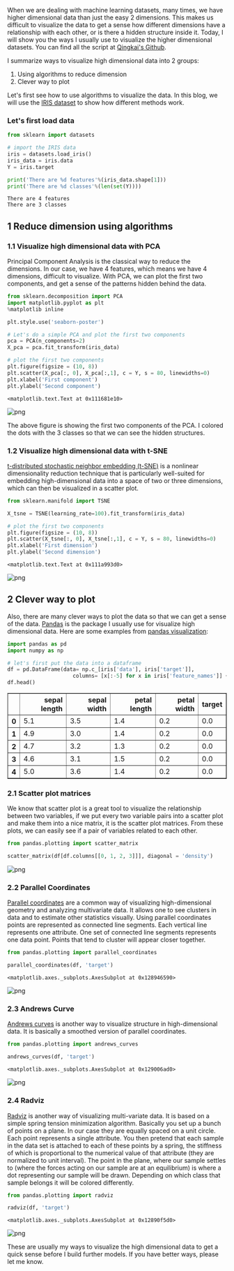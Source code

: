 
When we are dealing with machine learning datasets, many times, we have higher dimensional data than just the easy 2 dimensions. This makes us difficult to visualize the data to get a sense how different dimensions have a relationship with each other, or is there a hidden structure inside it. Today, I will show you the ways I usually use to visualize the higher dimensional datasets. You can find all the script at [Qingkai's Github](https://github.com/qingkaikong/blog/tree/master/2017_13_visualize_high_dimensional_dataset).  

I summarize ways to visualize high dimensional data into 2 groups:

1. Using algorithms to reduce dimension
2. Clever way to plot

Let's first see how to use algorithms to visualize the data. In this blog, we will use the [IRIS dataset](https://en.wikipedia.org/wiki/Iris_flower_data_set) to show how different methods work. 

### Let's first load data


```python
from sklearn import datasets
```


```python
# import the IRIS data
iris = datasets.load_iris()
iris_data = iris.data
Y = iris.target

print('There are %d features'%(iris_data.shape[1]))
print('There are %d classes'%(len(set(Y))))
```

    There are 4 features
    There are 3 classes


## 1 Reduce dimension using algorithms
### 1.1 Visualize high dimensional data with PCA

Principal Component Analysis is the classical way to reduce the dimensions. In our case, we have 4 features, which means we have 4 dimensions, difficult to visualize. With PCA, we can plot the first two components, and get a sense of the patterns hidden behind the data. 


```python
from sklearn.decomposition import PCA
import matplotlib.pyplot as plt
%matplotlib inline

plt.style.use('seaborn-poster')
```


```python
# Let's do a simple PCA and plot the first two components
pca = PCA(n_components=2)
X_pca = pca.fit_transform(iris_data)

# plot the first two components
plt.figure(figsize = (10, 8))
plt.scatter(X_pca[:, 0], X_pca[:,1], c = Y, s = 80, linewidths=0)
plt.xlabel('First component')
plt.ylabel('Second component')
```




    <matplotlib.text.Text at 0x111681e10>




![png](Visualize_high_dimensional_dataset_files/Visualize_high_dimensional_dataset_5_1.png)


The above figure is showing the first two components of the PCA. I colored the dots with the 3 classes so that we can see the hidden structures. 

### 1.2 Visualize high dimensional data with t-SNE

[t-distributed stochastic neighbor embedding (t-SNE)](https://en.wikipedia.org/wiki/T-distributed_stochastic_neighbor_embedding) is a nonlinear dimensionality reduction technique that is particularly well-suited for embedding high-dimensional data into a space of two or three dimensions, which can then be visualized in a scatter plot.


```python
from sklearn.manifold import TSNE
```


```python
X_tsne = TSNE(learning_rate=100).fit_transform(iris_data)
```


```python
# plot the first two components
plt.figure(figsize = (10, 8))
plt.scatter(X_tsne[:, 0], X_tsne[:,1], c = Y, s = 80, linewidths=0)
plt.xlabel('First dimension')
plt.ylabel('Second dimension')
```




    <matplotlib.text.Text at 0x111a993d0>




![png](Visualize_high_dimensional_dataset_files/Visualize_high_dimensional_dataset_10_1.png)


## 2 Clever way to plot

Also, there are many clever ways to plot the data so that we can get a sense of the data. [Pandas](http://pandas.pydata.org/) is the package I usually use for visualize high dimensional data. Here are some examples from [pandas visualization](http://pandas.pydata.org/pandas-docs/stable/visualization.html):


```python
import pandas as pd
import numpy as np
```


```python
# let's first put the data into a dataframe
df = pd.DataFrame(data= np.c_[iris['data'], iris['target']],
                     columns= [x[:-5] for x in iris['feature_names']] + ['target'])
df.head()
```




<div>
<style>
    .dataframe thead tr:only-child th {
        text-align: right;
    }

    .dataframe thead th {
        text-align: left;
    }

    .dataframe tbody tr th {
        vertical-align: top;
    }
</style>
<table border="1" class="dataframe">
  <thead>
    <tr style="text-align: right;">
      <th></th>
      <th>sepal length</th>
      <th>sepal width</th>
      <th>petal length</th>
      <th>petal width</th>
      <th>target</th>
    </tr>
  </thead>
  <tbody>
    <tr>
      <th>0</th>
      <td>5.1</td>
      <td>3.5</td>
      <td>1.4</td>
      <td>0.2</td>
      <td>0.0</td>
    </tr>
    <tr>
      <th>1</th>
      <td>4.9</td>
      <td>3.0</td>
      <td>1.4</td>
      <td>0.2</td>
      <td>0.0</td>
    </tr>
    <tr>
      <th>2</th>
      <td>4.7</td>
      <td>3.2</td>
      <td>1.3</td>
      <td>0.2</td>
      <td>0.0</td>
    </tr>
    <tr>
      <th>3</th>
      <td>4.6</td>
      <td>3.1</td>
      <td>1.5</td>
      <td>0.2</td>
      <td>0.0</td>
    </tr>
    <tr>
      <th>4</th>
      <td>5.0</td>
      <td>3.6</td>
      <td>1.4</td>
      <td>0.2</td>
      <td>0.0</td>
    </tr>
  </tbody>
</table>
</div>



### 2.1 Scatter plot matrices

We know that scatter plot is a great tool to visualize the relationship between two variables, if we put every two variable pairs into a scatter plot and make them into a nice matrix, it is the scatter plot matrices. From these plots, we can easily see if a pair of variables related to each other. 


```python
from pandas.plotting import scatter_matrix
```


```python
scatter_matrix(df[df.columns[[0, 1, 2, 3]]], diagonal = 'density')
```


![png](Visualize_high_dimensional_dataset_files/Visualize_high_dimensional_dataset_16_1.png)


### 2.2 Parallel Coordinates

[Parallel coordinates](https://en.wikipedia.org/wiki/Parallel_coordinates) are a common way of visualizing high-dimensional geometry and analyzing multivariate data. It allows one to see clusters in data and to estimate other statistics visually. Using parallel coordinates points are represented as connected line segments. Each vertical line represents one attribute. One set of connected line segments represents one data point. Points that tend to cluster will appear closer together.


```python
from pandas.plotting import parallel_coordinates
```


```python
parallel_coordinates(df, 'target')
```




    <matplotlib.axes._subplots.AxesSubplot at 0x128946590>




![png](Visualize_high_dimensional_dataset_files/Visualize_high_dimensional_dataset_19_1.png)


### 2.3 Andrews Curve

[Andrews curves](https://en.wikipedia.org/wiki/Andrews_plot) is another way to visualize structure in high-dimensional data. It is basically a smoothed version of parallel coordinates.  


```python
from pandas.plotting import andrews_curves
```


```python
andrews_curves(df, 'target')
```




    <matplotlib.axes._subplots.AxesSubplot at 0x129006ad0>




![png](Visualize_high_dimensional_dataset_files/Visualize_high_dimensional_dataset_22_1.png)


### 2.4 Radviz

[Radviz](http://www.agocg.ac.uk/reports/visual/casestud/brunsdon/radviz.htm) is another way of visualizing multi-variate data. It is based on a simple spring tension minimization algorithm. Basically you set up a bunch of points on a plane. In our case they are equally spaced on a unit circle. Each point represents a single attribute. You then pretend that each sample in the data set is attached to each of these points by a spring, the stiffness of which is proportional to the numerical value of that attribute (they are normalized to unit interval). The point in the plane, where our sample settles to (where the forces acting on our sample are at an equilibrium) is where a dot representing our sample will be drawn. Depending on which class that sample belongs it will be colored differently.


```python
from pandas.plotting import radviz
```


```python
radviz(df, 'target')
```




    <matplotlib.axes._subplots.AxesSubplot at 0x12890f5d0>




![png](Visualize_high_dimensional_dataset_files/Visualize_high_dimensional_dataset_25_1.png)


These are usually my ways to visualize the high dimensional data to get a quick sense before I build further models. If you have better ways, please let me know. 
